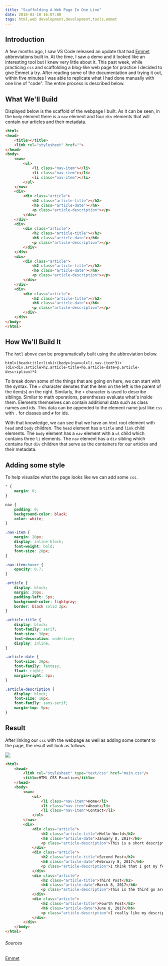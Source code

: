 ```yaml
---
title: "Scaffolding A Web Page In One Line"
date: 2018-03-10 16:07:00
tags: html,web development,development,tools,emmet
---
```


## Introduction

A few months ago, I saw VS Code released an update that had [Emmet](https://www.emmet.io/) abbreviations built in. At the time, I saw a demo and it looked like an interesting tool but I knew very little about it. This past week, while practicing `css` and scaffolding a blog-like web page for practice I decided to give Emmet a try. After reading some of the documentation and trying it out, within five minutes I was able to replicate what I had done manually with one line of "code". The entire process is described below. 

## What We'll Build

Displayed below is the scaffold of the webpage I built. As it can be seen, in the `body` element there is a `nav` element and four `div` elements that will contain our articles and their metadata.

```html
<html>
<head>
    <title></title>
    <link rel="stylesheet" href="">
</head>
<body>
    <nav>
        <ul>
            <li class="nav-item"></li>
            <li class="nav-item"></li>
            <li class="nav-item"></li>
        </ul>
    </nav>
    <div>
        <div class="article">
            <h2 class="article-title"></h2>
            <h6 class="article-date"></h6>
            <p class="article-description"></p>
        </div>
    </div>
    <div>
        <div class="article">
            <h2 class="article-title"></h2>
            <h6 class="article-date"></h6>
            <p class="article-description"></p>
        </div>
    </div>
    <div>
        <div class="article">
            <h2 class="article-title"></h2>
            <h6 class="article-date"></h6>
            <p class="article-description"></p>
        </div>
    </div>
    <div>
        <div class="article">
            <h2 class="article-title"></h2>
            <h6 class="article-date"></h6>
            <p class="article-description"></p>
        </div>
    </div>
</body>
</html>
```

## How We'll Build It

The `hmtl` above can be programatically built using the abbreviation below.

```text
html>(head>title+link)+(body>(nav>ul>li.nav-item*3)+(div>div.article>h2.article-title+h6.article-date+p.article-description)*4
```

To break down some of the things that are going on here, we can start with the syntax. The `>` character denotes that the item on the left is the parent of the item(s) on the right. Similarly, the `+` character is used to describe siblings. Similar to math operations, parentheses evaluate what's inside them. Elements themselves can contain additional data such as class names and ids. This data can be appended to the element name just like `css` with `.` for classes and `#` for ids. 

With that knowledge, we can see that we have an `html` root element with `head` and `body` children. The `head` element has a `title` and `link` child elements. The `body` element has a `nav` element with a `ul` child which contains three `li` elements. The `nav` element has a `div` sibling which contains four `div` children that serve as the containers for our articles and their metadata.  

## Adding some style

To help visualize what the page looks like we can add some `css`. 

```css
* {
    margin: 0;
}

nav {
    padding: 0;
    background-color: black;
    color: white;
}

.nav-item {
    margin: 20px;
    display: inline-block;
    font-weight: bold;
    font-size: 20px;
}

.nav-item:hover {
    opacity: 0.7;
}

.article {
    display: block;
    margin: 20px;
    padding-left: 5px;
    background-color: lightgray;
    border: black solid 2px;
}

.article-title {
    display: block;
    font-family: serif;
    font-size: 30px;
    text-decoration: underline;
    display: inline;
}

.article-date {
    font-size: 20px;
    font-family: fantasy;
    float: right;
    margin-right: 5px;
}

.article-description {
    display: block;
    font-size: 18px;
    font-family: sans-serif;
    margin-top: 5px;
}
```

## Result

After linking our `css` with the webpage as well as adding some content to the page, the result will look as follows. 

![](/images/scaffoldawebpageoneline1.png)


```html
<html>
    <head>
        <link rel="stylesheet" type="text/css" href="main.css"/>
        <title>HTML CSS Practice</title>
    </head>
    <body>
        <nav>
            <ul>
                <li class="nav-item">Home</li>
                <li class="nav-item">About</li>
                <li class="nav-item">Contact</li>
            </ul>
        </nav>
        <div>
            <div class="article">
                <h2 class="article-title">Hello World</h2>
                <h6 class="article-date">January 8, 2017</h6>
                <p class="article-description">This is a short description of my program. There are more things than this.</p>
            </div>
            <div class="article">
                <h2 class="article-title">Second Post</h2>
                <h6 class="article-date">February 8, 2017</h6>
                <p class="article-description">I think that I got my feet wet a little bit. Maybe there are other things that I can write about</p>
            </div>
            <div class="article">
                <h2 class="article-title">Third Post</h2>
                <h6 class="article-date">March 8, 2017</h6>
                <p class="article-description">This is the third go around. I think I got pretty good at this design stuff.</p>
            </div>
            <div class="article">
                <h2 class="article-title">Fourth Post</h2>
                <h6 class="article-date">June 8, 2017</h6>
                <p class="article-description">I really like my description of the things that are happening here and there is another post on the way very soon.</p>
            </div>                        
        </div>
    </body>    
</html>
```

###### Sources
[Emmet](https://www.emmet.io/)

